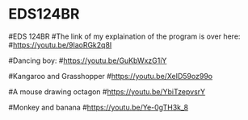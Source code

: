# EDS124BR
#EDS 124BR
#The link of my explaination of the program is over here:
#https://youtu.be/9laoRGk2q8I

#Dancing boy:
#https://youtu.be/GuKbWxzG1iY

#Kangaroo and Grasshopper
#https://youtu.be/XeID59oz99o

#A mouse drawing octagon
#https://youtu.be/YbiTzepvsrY

#Monkey and banana
#https://youtu.be/Ye-0gTH3k_8
